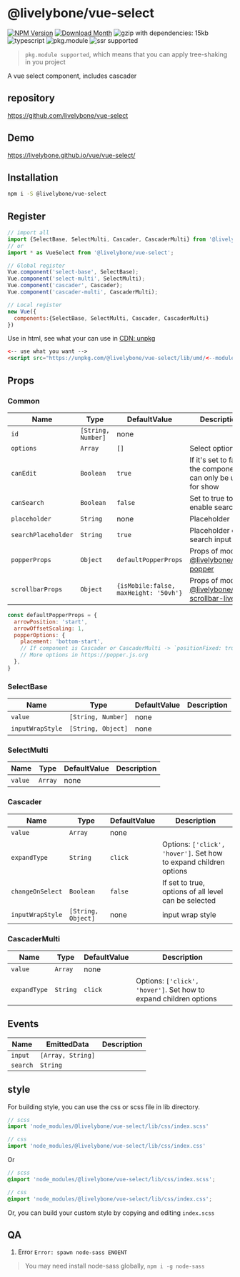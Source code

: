 # @livelybone/vue-select
[![NPM Version](http://img.shields.io/npm/v/@livelybone/vue-select.svg?style=flat-square)](https://www.npmjs.com/package/@livelybone/vue-select)
[![Download Month](http://img.shields.io/npm/dm/@livelybone/vue-select.svg?style=flat-square)](https://www.npmjs.com/package/@livelybone/vue-select)
![gzip with dependencies: 15kb](https://img.shields.io/badge/gzip--with--dependencies-15kb-brightgreen.svg "gzip with dependencies: 15kb")
![typescript](https://img.shields.io/badge/typescript-supported-blue.svg "typescript")
![pkg.module](https://img.shields.io/badge/pkg.module-supported-blue.svg "pkg.module")
![ssr supported](https://img.shields.io/badge/ssr-supported-blue.svg "ssr supported")

> `pkg.module supported`, which means that you can apply tree-shaking in you project

A vue select component, includes cascader

## repository
https://github.com/livelybone/vue-select

## Demo
https://livelybone.github.io/vue/vue-select/

## Installation
```bash
npm i -S @livelybone/vue-select
```

## Register
```js
// import all
import {SelectBase, SelectMulti, Cascader, CascaderMulti} from '@livelybone/vue-select';
// or
import * as VueSelect from '@livelybone/vue-select';

// Global register
Vue.component('select-base', SelectBase);
Vue.component('select-multi', SelectMulti);
Vue.component('cascader', Cascader);
Vue.component('cascader-multi', CascaderMulti);

// Local register
new Vue({
  components:{SelectBase, SelectMulti, Cascader, CascaderMulti}
})
```

Use in html, see what your can use in [CDN: unpkg](https://unpkg.com/@livelybone/vue-select/lib/umd/)
```html
<-- use what you want -->
<script src="https://unpkg.com/@livelybone/vue-select/lib/umd/<--module-->.js"></script>
```

## Props

### Common
| Name                      | Type                                      | DefaultValue                                  | Description  |
| ------------------------- | ----------------------------------------- | --------------------------------------------- | ------------ |
| `id`                      | `[String, Number]`                        | none                                          |  |
| `options`                 | `Array`                                   | `[]`                                          | Select options |
| `canEdit`                 | `Boolean`                                 | `true`                                        | If it's set to false, the component can only be used for show |
| `canSearch`               | `Boolean`                                 | `false`                                       | Set to true to enable search |
| `placeholder`             | `String`                                  | none                                          | Placeholder  |
| `searchPlaceholder`       | `String`                                  | `true`                                        | Placeholder of search input |
| `popperProps`             | `Object`                                  | `defaultPopperProps`                          | Props of module [@livelybone/vue-popper](https://github.com/livelybone/vue-popper) |
| `scrollbarProps`          | `Object`                                  | `{isMobile:false, maxHeight: '50vh'}`         | Props of module [@livelybone/vue-scrollbar-live](https://github.com/livelybone/vue-scrollbar-live) |

```js
const defaultPopperProps = {
  arrowPosition: 'start',
  arrowOffsetScaling: 1,
  popperOptions: {
    placement: 'bottom-start',
    // If component is Cascader or CascaderMulti -> `positionFixed: true`
    // More options in https://popper.js.org
  },
}
```

### SelectBase
| Name              | Type                  | DefaultValue          | Description  |
| ----------------- | --------------------- | --------------------- | ------------ |
| `value`           | `[String, Number]`    | none                  |  |
| `inputWrapStyle`  | `[String, Object]`    | none                  |  |

### SelectMulti
| Name              | Type                  | DefaultValue          | Description  |
| ----------------- | --------------------- | --------------------- | ------------ |
| `value`           | `Array`               | none                  |  |

### Cascader
| Name              | Type                  | DefaultValue          | Description  |
| ----------------- | --------------------- | --------------------- | ------------ |
| `value`           | `Array`               | none                  |  |
| `expandType`      | `String`              | `click`               | Options: `['click', 'hover']`. Set how to expand children options |
| `changeOnSelect`  | `Boolean`             | `false`               | If set to true, options of all level can be selected |
| `inputWrapStyle`  | `[String, Object]`    | none                  | input wrap style |

### CascaderMulti
| Name              | Type                  | DefaultValue          | Description  |
| ----------------- | --------------------- | --------------------- | ------------ |
| `value`           | `Array`               | none                  |  |
| `expandType`      | `String`              | `click`               | Options: `['click', 'hover']`. Set how to expand children options |

## Events
| Name              | EmittedData           | Description                                       |
| ----------------- | --------------------- | ------------------------------------------------- |
| `input`           | `[Array, String]`     |  |
| `search`          | `String`              |  |

## style
For building style, you can use the css or scss file in lib directory. 
```js
// scss
import 'node_modules/@livelybone/vue-select/lib/css/index.scss'

// css
import 'node_modules/@livelybone/vue-select/lib/css/index.css'
```
Or
```scss
// scss
@import 'node_modules/@livelybone/vue-select/lib/css/index.scss';

// css
@import 'node_modules/@livelybone/vue-select/lib/css/index.css';
```

Or, you can build your custom style by copying and editing `index.scss`

## QA

1. Error `Error: spawn node-sass ENOENT`

> You may need install node-sass globally, `npm i -g node-sass`
